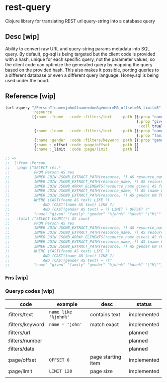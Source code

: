 # rest-query

Clojure library for translating REST url query-string into a database query

## Desc [wip]

Ability to convert raw URL and query-string params metadata into SQL query. By default, pg-sql is being targeted but the client code is provided with a hash, unique for each specific query, not the parameter values, so the client code can optimize the generated query by mapping the query based on the provided hash. This also makes it possible, porting queries to a different database or even a different query language. Honey.sql is being used under the hood.

## Reference [wip]

```clj
(url->query "/Person?fname=john&lname=doe&gender=M&_offset=0&_limit=5" 
            :resource 
            [{:name :fname   :code :filters/text    :path [{:prop "name"} 
                                                           {:prop "given" 
                                                            :coll true}]}
             {:name :lname   :code :filters/text    :path [{:prop "name"} 
                                                           {:prop "family"}]}
             {:name :gender  :code :filters/keyword :path [{:prop "gender"}]}
             {:name :_offset :code :page/offset     :path []                  :default 0}
             {:name :_limit  :code :page/limit      :path []                  :default 128}])

;; =>
;;  {:from :Person
;;   :page ["SELECT res.* 
;;           FROM Person AS res 
;;           INNER JOIN JSONB_EXTRACT_PATH(resource, ?) AS resource_name ON TRUE 
;;           INNER JOIN JSONB_EXTRACT_PATH(resource_name, ?) AS resource_name_given ON TRUE 
;;           INNER JOIN JSONB_ARRAY_ELEMENTS(resource_name_given) AS fname ON TRUE 
;;           INNER JOIN JSONB_EXTRACT_PATH(resource_name, ?) AS lname ON TRUE 
;;           INNER JOIN JSONB_EXTRACT_PATH(resource, ?) AS gender ON TRUE 
;;           WHERE (CAST(fname AS text) LIKE ?) 
;;               AND (CAST(lname AS text) LIKE ?) 
;;               AND (CAST(gender AS text) = ?) LIMIT ? OFFSET ?"
;;           "name" "given" "family" "gender" "%john%" "%doe%" "\"M\"" 5 0]
;;   :total ["SELECT COUNT(*) AS count 
;;           FROM Person AS res 
;;           INNER JOIN JSONB_EXTRACT_PATH(resource, ?) AS resource_name ON TRUE 
;;           INNER JOIN JSONB_EXTRACT_PATH(resource_name, ?) AS resource_name_given ON TRUE 
;;           INNER JOIN JSONB_ARRAY_ELEMENTS(resource_name_given) AS fname ON TRUE 
;;           INNER JOIN JSONB_EXTRACT_PATH(resource_name, ?) AS lname ON TRUE 
;;           INNER JOIN JSONB_EXTRACT_PATH(resource, ?) AS gender ON TRUE 
;;           WHERE (CAST(fname AS text) LIKE ?) 
;;               AND (CAST(lname AS text) LIKE ?) 
;;               AND (CAST(gender AS text) = ?)"
;;           "name" "given" "family" "gender" "%john%" "%doe%" "\"M\""]}
```

### Fns [wip]

### Queryp codes [wip]

| code             | example              | desc               | status      |
|------------------|----------------------|--------------------|-------------|
| :filters/text    | `name like '%john%'` | contains text      | implemented |
| :filters/keyword | `name = 'john'`      | match exact        | implemented |
| :filters/url     |                      |                    | planned     |
| :filters/number  |                      |                    | planned     |
| :filters/date    |                      |                    | planned     |
| :page/offset     | `OFFSET 0`           | page starting item | implemented |
| :page/limit      | `LIMIT 128`          | page size          | implemented |
|                  |                      |                    |             |
